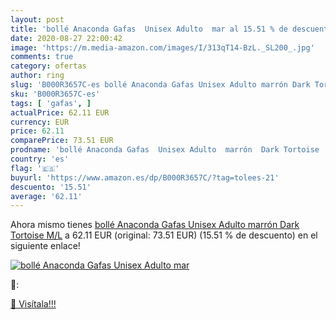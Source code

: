 ```yaml
---
layout: post
title: 'bollé Anaconda Gafas  Unisex Adulto  mar al 15.51 % de descuento'
date: 2020-08-27 22:00:42
image: 'https://m.media-amazon.com/images/I/313qT14-BzL._SL200_.jpg'
comments: true
category: ofertas
author: ring
slug: 'B000R3657C-es bollé Anaconda Gafas Unisex Adulto marrón Dark Tortoise M/L'
sku: 'B000R3657C-es'
tags: [ 'gafas', ]
actualPrice: 62.11 EUR
currency: EUR
price: 62.11
comparePrice: 73.51 EUR
prodname: 'bollé Anaconda Gafas  Unisex Adulto  marrón  Dark Tortoise   M/L'
country: 'es'
flag: '🇪🇸'
buyurl: 'https://www.amazon.es/dp/B000R3657C/?tag=tolees-21'
descuento: '15.51'
average: '62.11'
---
```


Ahora mismo tienes [bollé Anaconda Gafas  Unisex Adulto  marrón  Dark Tortoise   M/L](https://www.amazon.es/dp/B000R3657C/?tag=tolees-21) a 62.11 EUR (original: 73.51 EUR) (15.51 %  de descuento) en el siguiente enlace!

[![bollé Anaconda Gafas  Unisex Adulto  mar](https://m.media-amazon.com/images/I/313qT14-BzL._SL200_.jpg)](https://www.amazon.es/dp/B000R3657C/?tag=tolees-21)

🔎:


[🛒 Visítala!!!](https://www.amazon.es/dp/B000R3657C/?tag=tolees-21)
